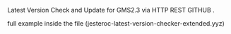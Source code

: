 Latest Version Check and Update for GMS2.3
via
HTTP REST GITHUB .

full example inside the file (jesteroc-latest-version-checker-extended.yyz)
